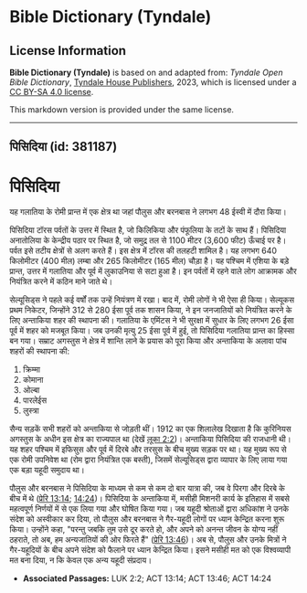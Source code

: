 # Bible Dictionary (Tyndale)

## License Information

**Bible Dictionary (Tyndale)** is based on and adapted from: _Tyndale Open Bible Dictionary_, [Tyndale House Publishers](https://tyndaleopenresources.com/), 2023, which is licensed under a [CC BY-SA 4.0 license](https://creativecommons.org/licenses/by-sa/4.0/legalcode.en).

This markdown version is provided under the same license.



--------------------------------

## पिसिदिया (id: 381187)

पिसिदिया
========

यह गलातिया के रोमी प्रान्त में एक क्षेत्र था जहां पौलुस और बरनबास ने लगभग 48 ईस्वी में दौरा किया।

पिसिदिया टॉरस पर्वतों के उत्तर में स्थित है, जो किलिकिया और पंफूलिया के तटों के साथ हैं। पिसिदिया अनातोलिया के केन्द्रीय पठार पर स्थित है, जो समुद्र तल से 1100 मीटर (3,600 फीट) ऊँचाई पर है। पर्वत इसे तटीय क्षेत्रों से अलग करते हैं। इस क्षेत्र में टॉरस की तलहटी शामिल है। यह लगभग 640 किलोमीटर (400 मील) लम्बा और 265 किलोमीटर (165 मील) चौड़ा है। यह पश्चिम में एशिया के बड़े प्रान्त, उत्तर में गलातिया और पूर्व में लुकाउनिया से सटा हुआ है। इन पर्वतों में रहने वाले लोग आक्रामक और नियंत्रित करने में कठिन माने जाते थे।

सेल्यूसिड्स ने पहले कई वर्षों तक उन्हें नियंत्रण में रखा। बाद में, रोमी लोगों ने भी ऐसा ही किया। सेल्यूकस प्रथम निकेटर, जिन्होंने 312 से 280 ईसा पूर्व तक शासन किया, ने इन जनजातियों को नियंत्रित करने के लिए अन्ताकिया शहर की स्थापना की। गलातिया के एमिंटस ने भी सुरक्षा में सुधार के लिए लगभग 26 ईसा पूर्व में शहर को मजबूत किया। जब उनकी मृत्यु 25 ईसा पूर्व में हुई, तो पिसिदिया गलातिया प्रान्त का हिस्सा बन गया। सम्राट अगस्तुस ने क्षेत्र में शान्ति लाने के प्रयास को पूरा किया और अन्ताकिया के अलावा पांच शहरों की स्थापना की:

1. क्रिम्मा
2. कोमाना
3. ओल्बा
4. पारलेईस
5. लुस्त्रा

सैन्य सड़कें सभी शहरों को अन्ताकिया से जोड़ती थीं। 1912 का एक शिलालेख दिखाता है कि कुरिनियस अगस्तुस के अधीन इस क्षेत्र का राज्यपाल था (देखें [लूका 2:2](https://ref.ly/Luke2:2))। अन्ताकिया पिसिदिया की राजधानी थी। यह शहर पश्चिम में इफिसुस और पूर्व में दिरबे और तरसुस के बीच मुख्य सड़क पर था। यह मुख्य रूप से एक रोमी उपनिवेश था (रोम द्वारा नियंत्रित एक बस्ती), जिसमें सेल्यूसिड्स द्वारा व्यापार के लिए लाया गया एक बड़ा यहूदी समुदाय था।

पौलुस और बरनबास ने पिसिदिया के माध्यम से कम से कम दो बार यात्रा की, जब वे पिरगा और दिरबे के बीच में थे ([प्रेरि 13:14](https://ref.ly/Acts13:14); [14:24](https://ref.ly/Acts14:24))। पिसिदिया के अन्ताकिया में, मसीही मिशनरी कार्य के इतिहास में सबसे महत्वपूर्ण निर्णयों में से एक लिया गया और घोषित किया गया। जब यहूदी श्रोताओं द्वारा अधिकांश ने उनके संदेश को अस्वीकार कर दिया, तो पौलुस और बरनबास ने गैर\-यहूदी लोगों पर ध्यान केन्द्रित करना शुरू किया। उन्होंने कहा, "परन्तु जबकि तुम उसे दूर करते हो, और अपने को अनन्त जीवन के योग्य नहीं ठहराते, तो अब, हम अन्यजातियों की ओर फिरते हैं" ([प्रेरि 13:46](https://ref.ly/Acts13:46))। अब से, पौलुस और उनके मित्रों ने गैर\-यहूदियों के बीच अपने संदेश को फैलाने पर ध्यान केन्द्रित किया। इसने मसीही मत को एक विश्वव्यापी मत बना दिया, न कि केवल एक अन्य यहूदी संप्रदाय।

* **Associated Passages:** LUK 2:2; ACT 13:14; ACT 13:46; ACT 14:24

